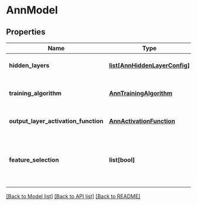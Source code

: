 # AnnModel

## Properties
Name | Type | Description | Notes
------------ | ------------- | ------------- | -------------
**hidden_layers** | [**list[AnnHiddenLayerConfig]**](AnnHiddenLayerConfig.md) | List of hidden layers | [optional] 
**training_algorithm** | [**AnnTrainingAlgorithm**](AnnTrainingAlgorithm.md) | Algorithm on which model was trained | [optional] 
**output_layer_activation_function** | [**AnnActivationFunction**](AnnActivationFunction.md) | Activation function on output layer | [optional] 
**feature_selection** | **list[bool]** | А bool value for each input indicating whether that input is significant | [optional] 

[[Back to Model list]](../README.md#documentation-for-models) [[Back to API list]](../README.md#documentation-for-api-endpoints) [[Back to README]](../README.md)


